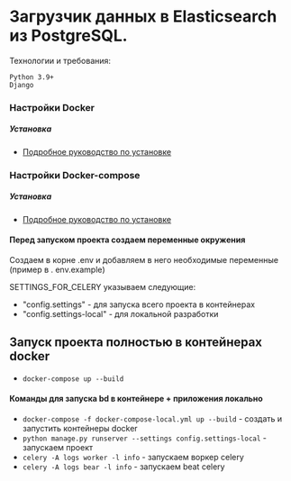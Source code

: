 # Загрузчик данных в Elasticsearch из PostgreSQL.

Технологии и требования:
```
Python 3.9+
Django
```

### Настройки Docker

##### Установка

* [Подробное руководство по установке](https://docs.docker.com/install/linux/docker-ce/ubuntu/)

### Настройки Docker-compose

##### Установка

* [Подробное руководство по установке](https://docs.docker.com/compose/install/)

#### Перед запуском проекта создаем переменные окружения
Создаем в корне .env и добавляем в него необходимые переменные (пример в .
env.example)

SETTINGS_FOR_CELERY указываем следующие:
* "config.settings" - для запуска всего проекта в контейнерах
* "config.settings-local" - для локальной разработки

## Запуск проекта полностью в контейнерах docker

* `docker-compose up --build`

#### Команды для запуска bd в контейнере + приложения локально

* `docker-compose -f docker-compose-local.yml up --build` - создать и запустить контейнеры docker
* `python manage.py runserver --settings config.settings-local` - запускаем 
  проект
* `celery -A logs worker -l info` - запускаем воркер celery
* `celery -A logs bear -l info` - запускаем beat celery
